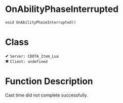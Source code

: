 # OnAbilityPhaseInterrupted
```
void OnAbilityPhaseInterrupted()
```
# Class
✔ `Server: CDOTA_Item_Lua`  
✖ `Client: undefined`  

# Function Description
Cast time did not complete successfully.
